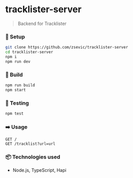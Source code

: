 # tracklister-server
> Backend for Tracklister

### :wrench: Setup

```bash
git clone https://github.com/zsevic/tracklister-server
cd tracklister-server
npm i
npm run dev
```

### :construction_worker: Build

```bash
npm run build
npm start
```

### :rotating_light: Testing

```bash
npm test
```

### :arrow_right: Usage

```
GET /
GET /tracklist?url=url
```

### :package: Technologies used
* Node.js, TypeScript, Hapi